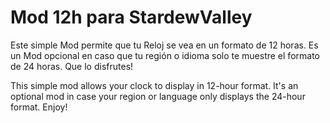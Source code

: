 # Mod 12h para StardewValley

Este simple Mod permite que tu Reloj se vea en un formato de 12 horas.
Es un Mod opcional en caso que tu región o idioma solo te muestre el formato de 24 horas.
Que lo disfrutes!

This simple mod allows your clock to display in 12-hour format.
It's an optional mod in case your region or language only displays the 24-hour format.
Enjoy!
